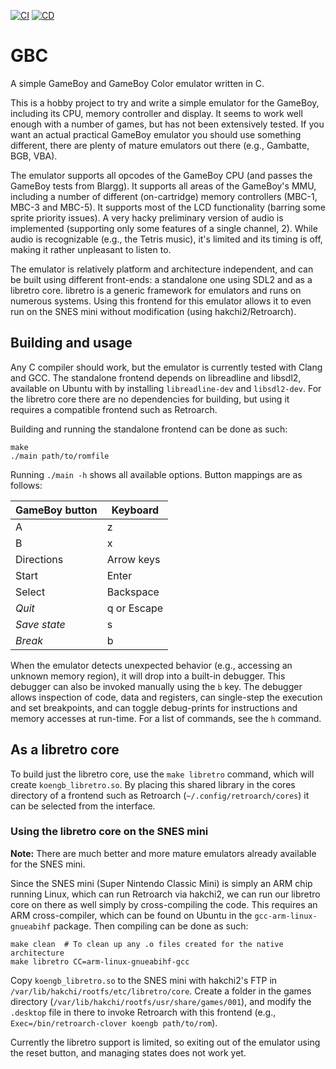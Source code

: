 [![CI](https://github.com/koenk/gbc/actions/workflows/ci.yml/badge.svg)](https://github.com/koenk/gbc/actions/workflows/ci.yml)
[![CD](https://github.com/koenk/gbc/actions/workflows/cd.yml/badge.svg)](https://github.com/koenk/gbc/actions/workflows/cd.yml)

# GBC

A simple GameBoy and GameBoy Color emulator written in C.

This is a hobby project to try and write a simple emulator for the GameBoy,
including its CPU, memory controller and display. It seems to work well enough
with a number of games, but has not been extensively tested. If you want an
actual practical GameBoy emulator you should use something different, there are
plenty of mature emulators out there (e.g., Gambatte, BGB, VBA).

The emulator supports all opcodes of the GameBoy CPU (and passes the GameBoy
tests from Blargg). It supports all areas of the GameBoy's MMU, including
a number of different (on-cartridge) memory controllers (MBC-1, MBC-3 and
MBC-5). It supports most of the LCD functionality (barring some sprite priority
issues).  A very hacky preliminary version of audio is implemented (supporting
only some features of a single channel, 2). While audio is recognizable (e.g.,
the Tetris music), it's limited and its timing is off, making it rather
unpleasant to listen to.

The emulator is relatively platform and architecture independent, and can be
built using different front-ends: a standalone one using SDL2 and as a libretro
core. libretro is a generic framework for emulators and runs on numerous
systems. Using this frontend for this emulator allows it to even run on the SNES
mini without modification (using hakchi2/Retroarch).

## Building and usage

Any C compiler should work, but the emulator is currently tested with Clang and
GCC. The standalone frontend depends on libreadline and libsdl2, available on
Ubuntu with by installing `libreadline-dev` and `libsdl2-dev`. For the libretro
core there are no dependencies for building, but using it requires a compatible
frontend such as Retroarch.

Building and running the standalone frontend can be done as such:
```shell
make
./main path/to/romfile
```

Running `./main -h` shows all available options. Button mappings are as follows:

GameBoy button | Keyboard
-------------- | --------
A              | z
B              | x
Directions     | Arrow keys
Start          | Enter
Select         | Backspace
*Quit*         | q or Escape
*Save state*   | s
*Break*        | b

When the emulator detects unexpected behavior (e.g., accessing an unknown memory
region), it will drop into a built-in debugger. This debugger can also be
invoked manually using the `b` key. The debugger allows inspection of code, data
and registers, can single-step the execution and set breakpoints, and can toggle
debug-prints for instructions and memory accesses at run-time. For a list of
commands, see the `h` command.


## As a libretro core

To build just the libretro core, use the `make libretro` command, which will
create `koengb_libretro.so`. By placing this shared library in the cores
directory of a frontend such as Retroarch (`~/.config/retroarch/cores`) it can
be selected from the interface.

### Using the libretro core on the SNES mini

**Note:** There are much better and more mature emulators already available for
the SNES mini.

Since the SNES mini (Super Nintendo Classic Mini) is simply an ARM chip running
Linux, which can run Retroarch via hakchi2, we can run our libretro core on
there as well simply by cross-compiling the code. This requires an ARM
cross-compiler, which can be found on Ubuntu in the `gcc-arm-linux-gnueabihf`
package. Then compiling can be done as such:
```shell
make clean  # To clean up any .o files created for the native architecture
make libretro CC=arm-linux-gnueabihf-gcc
```
Copy `koengb_libretro.so` to the SNES mini with hakchi2's FTP in
`/var/lib/hakchi/rootfs/etc/libretro/core`. Create a folder in the games
directory (`/var/lib/hakchi/rootfs/usr/share/games/001`), and modify the
`.desktop` file in there to invoke Retroarch with this frontend (e.g.,
`Exec=/bin/retroarch-clover koengb path/to/rom`).

Currently the libretro support is limited, so exiting out of the emulator using
the reset button, and managing states does not work yet.
